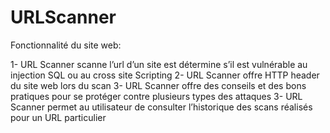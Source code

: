# URLScanner

Fonctionnalité du site web: 


1- URL Scanner scanne l’url d’un site est détermine s’il est vulnérable au injection SQL ou au cross site Scripting
2- URL Scanner offre HTTP header du site web lors du scan 
3- URL Scanner  offre des conseils et des bons  pratiques pour se protéger contre plusieurs types des attaques
3- URL Scanner permet au utilisateur de consulter l’historique des scans réalisés pour un URL particulier 
